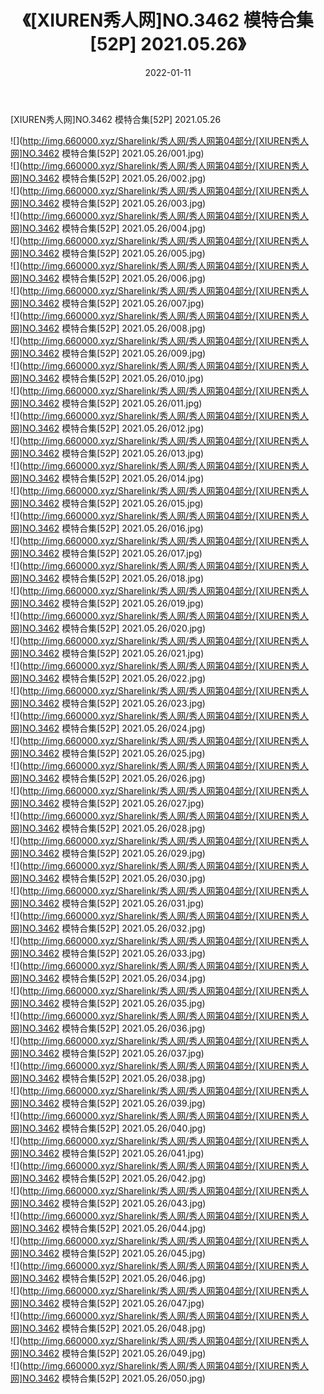 ﻿---
layout: post
title:  《[XIUREN秀人网]NO.3462 模特合集[52P] 2021.05.26》
date:   2022-01-11
img: http://img.660000.xyz/Sharelink/秀人网/秀人网第04部分/[XIUREN秀人网]NO.3462 模特合集[52P] 2021.05.26/000.jpg
categories: [美女, 清纯, 唯美]
---

[XIUREN秀人网]NO.3462 模特合集[52P] 2021.05.26

 ![](http://img.660000.xyz/Sharelink/秀人网/秀人网第04部分/[XIUREN秀人网]NO.3462 模特合集[52P] 2021.05.26/001.jpg) <br>![](http://img.660000.xyz/Sharelink/秀人网/秀人网第04部分/[XIUREN秀人网]NO.3462 模特合集[52P] 2021.05.26/002.jpg) <br>![](http://img.660000.xyz/Sharelink/秀人网/秀人网第04部分/[XIUREN秀人网]NO.3462 模特合集[52P] 2021.05.26/003.jpg) <br>![](http://img.660000.xyz/Sharelink/秀人网/秀人网第04部分/[XIUREN秀人网]NO.3462 模特合集[52P] 2021.05.26/004.jpg) <br>![](http://img.660000.xyz/Sharelink/秀人网/秀人网第04部分/[XIUREN秀人网]NO.3462 模特合集[52P] 2021.05.26/005.jpg) <br>![](http://img.660000.xyz/Sharelink/秀人网/秀人网第04部分/[XIUREN秀人网]NO.3462 模特合集[52P] 2021.05.26/006.jpg) <br>![](http://img.660000.xyz/Sharelink/秀人网/秀人网第04部分/[XIUREN秀人网]NO.3462 模特合集[52P] 2021.05.26/007.jpg) <br>![](http://img.660000.xyz/Sharelink/秀人网/秀人网第04部分/[XIUREN秀人网]NO.3462 模特合集[52P] 2021.05.26/008.jpg) <br>![](http://img.660000.xyz/Sharelink/秀人网/秀人网第04部分/[XIUREN秀人网]NO.3462 模特合集[52P] 2021.05.26/009.jpg) <br>![](http://img.660000.xyz/Sharelink/秀人网/秀人网第04部分/[XIUREN秀人网]NO.3462 模特合集[52P] 2021.05.26/010.jpg) <br>![](http://img.660000.xyz/Sharelink/秀人网/秀人网第04部分/[XIUREN秀人网]NO.3462 模特合集[52P] 2021.05.26/011.jpg) <br>![](http://img.660000.xyz/Sharelink/秀人网/秀人网第04部分/[XIUREN秀人网]NO.3462 模特合集[52P] 2021.05.26/012.jpg) <br>![](http://img.660000.xyz/Sharelink/秀人网/秀人网第04部分/[XIUREN秀人网]NO.3462 模特合集[52P] 2021.05.26/013.jpg) <br>![](http://img.660000.xyz/Sharelink/秀人网/秀人网第04部分/[XIUREN秀人网]NO.3462 模特合集[52P] 2021.05.26/014.jpg) <br>![](http://img.660000.xyz/Sharelink/秀人网/秀人网第04部分/[XIUREN秀人网]NO.3462 模特合集[52P] 2021.05.26/015.jpg) <br>![](http://img.660000.xyz/Sharelink/秀人网/秀人网第04部分/[XIUREN秀人网]NO.3462 模特合集[52P] 2021.05.26/016.jpg) <br>![](http://img.660000.xyz/Sharelink/秀人网/秀人网第04部分/[XIUREN秀人网]NO.3462 模特合集[52P] 2021.05.26/017.jpg) <br>![](http://img.660000.xyz/Sharelink/秀人网/秀人网第04部分/[XIUREN秀人网]NO.3462 模特合集[52P] 2021.05.26/018.jpg) <br>![](http://img.660000.xyz/Sharelink/秀人网/秀人网第04部分/[XIUREN秀人网]NO.3462 模特合集[52P] 2021.05.26/019.jpg) <br>![](http://img.660000.xyz/Sharelink/秀人网/秀人网第04部分/[XIUREN秀人网]NO.3462 模特合集[52P] 2021.05.26/020.jpg) <br>![](http://img.660000.xyz/Sharelink/秀人网/秀人网第04部分/[XIUREN秀人网]NO.3462 模特合集[52P] 2021.05.26/021.jpg) <br>![](http://img.660000.xyz/Sharelink/秀人网/秀人网第04部分/[XIUREN秀人网]NO.3462 模特合集[52P] 2021.05.26/022.jpg) <br>![](http://img.660000.xyz/Sharelink/秀人网/秀人网第04部分/[XIUREN秀人网]NO.3462 模特合集[52P] 2021.05.26/023.jpg) <br>![](http://img.660000.xyz/Sharelink/秀人网/秀人网第04部分/[XIUREN秀人网]NO.3462 模特合集[52P] 2021.05.26/024.jpg) <br>![](http://img.660000.xyz/Sharelink/秀人网/秀人网第04部分/[XIUREN秀人网]NO.3462 模特合集[52P] 2021.05.26/025.jpg) <br>![](http://img.660000.xyz/Sharelink/秀人网/秀人网第04部分/[XIUREN秀人网]NO.3462 模特合集[52P] 2021.05.26/026.jpg) <br>![](http://img.660000.xyz/Sharelink/秀人网/秀人网第04部分/[XIUREN秀人网]NO.3462 模特合集[52P] 2021.05.26/027.jpg) <br>![](http://img.660000.xyz/Sharelink/秀人网/秀人网第04部分/[XIUREN秀人网]NO.3462 模特合集[52P] 2021.05.26/028.jpg) <br>![](http://img.660000.xyz/Sharelink/秀人网/秀人网第04部分/[XIUREN秀人网]NO.3462 模特合集[52P] 2021.05.26/029.jpg) <br>![](http://img.660000.xyz/Sharelink/秀人网/秀人网第04部分/[XIUREN秀人网]NO.3462 模特合集[52P] 2021.05.26/030.jpg) <br>![](http://img.660000.xyz/Sharelink/秀人网/秀人网第04部分/[XIUREN秀人网]NO.3462 模特合集[52P] 2021.05.26/031.jpg) <br>![](http://img.660000.xyz/Sharelink/秀人网/秀人网第04部分/[XIUREN秀人网]NO.3462 模特合集[52P] 2021.05.26/032.jpg) <br>![](http://img.660000.xyz/Sharelink/秀人网/秀人网第04部分/[XIUREN秀人网]NO.3462 模特合集[52P] 2021.05.26/033.jpg) <br>![](http://img.660000.xyz/Sharelink/秀人网/秀人网第04部分/[XIUREN秀人网]NO.3462 模特合集[52P] 2021.05.26/034.jpg) <br>![](http://img.660000.xyz/Sharelink/秀人网/秀人网第04部分/[XIUREN秀人网]NO.3462 模特合集[52P] 2021.05.26/035.jpg) <br>![](http://img.660000.xyz/Sharelink/秀人网/秀人网第04部分/[XIUREN秀人网]NO.3462 模特合集[52P] 2021.05.26/036.jpg) <br>![](http://img.660000.xyz/Sharelink/秀人网/秀人网第04部分/[XIUREN秀人网]NO.3462 模特合集[52P] 2021.05.26/037.jpg) <br>![](http://img.660000.xyz/Sharelink/秀人网/秀人网第04部分/[XIUREN秀人网]NO.3462 模特合集[52P] 2021.05.26/038.jpg) <br>![](http://img.660000.xyz/Sharelink/秀人网/秀人网第04部分/[XIUREN秀人网]NO.3462 模特合集[52P] 2021.05.26/039.jpg) <br>![](http://img.660000.xyz/Sharelink/秀人网/秀人网第04部分/[XIUREN秀人网]NO.3462 模特合集[52P] 2021.05.26/040.jpg) <br>![](http://img.660000.xyz/Sharelink/秀人网/秀人网第04部分/[XIUREN秀人网]NO.3462 模特合集[52P] 2021.05.26/041.jpg) <br>![](http://img.660000.xyz/Sharelink/秀人网/秀人网第04部分/[XIUREN秀人网]NO.3462 模特合集[52P] 2021.05.26/042.jpg) <br>![](http://img.660000.xyz/Sharelink/秀人网/秀人网第04部分/[XIUREN秀人网]NO.3462 模特合集[52P] 2021.05.26/043.jpg) <br>![](http://img.660000.xyz/Sharelink/秀人网/秀人网第04部分/[XIUREN秀人网]NO.3462 模特合集[52P] 2021.05.26/044.jpg) <br>![](http://img.660000.xyz/Sharelink/秀人网/秀人网第04部分/[XIUREN秀人网]NO.3462 模特合集[52P] 2021.05.26/045.jpg) <br>![](http://img.660000.xyz/Sharelink/秀人网/秀人网第04部分/[XIUREN秀人网]NO.3462 模特合集[52P] 2021.05.26/046.jpg) <br>![](http://img.660000.xyz/Sharelink/秀人网/秀人网第04部分/[XIUREN秀人网]NO.3462 模特合集[52P] 2021.05.26/047.jpg) <br>![](http://img.660000.xyz/Sharelink/秀人网/秀人网第04部分/[XIUREN秀人网]NO.3462 模特合集[52P] 2021.05.26/048.jpg) <br>![](http://img.660000.xyz/Sharelink/秀人网/秀人网第04部分/[XIUREN秀人网]NO.3462 模特合集[52P] 2021.05.26/049.jpg) <br>![](http://img.660000.xyz/Sharelink/秀人网/秀人网第04部分/[XIUREN秀人网]NO.3462 模特合集[52P] 2021.05.26/050.jpg) <br>